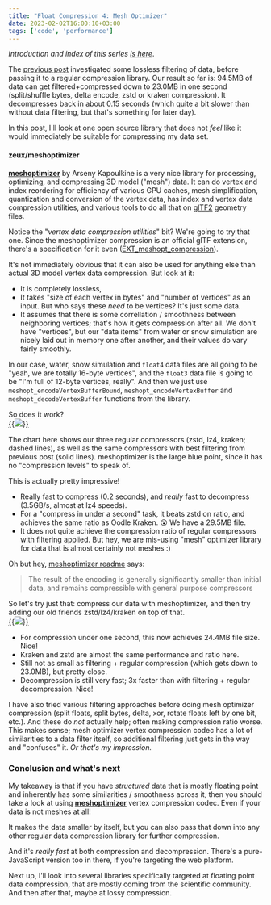 ```yaml
---
title: "Float Compression 4: Mesh Optimizer"
date: 2023-02-02T16:00:10+03:00
tags: ['code', 'performance']
---
```


*Introduction and index of this series [is here](/blog/2023/01/29/Float-Compression-0-Intro/)*.

The [previous post](/blog/2023/02/01/Float-Compression-3-Filters/) investigated some lossless filtering of data, before passing it
to a regular compression library. Our result so far is: 94.5MB of data can get filtered+compressed down to 23.0MB in one second
(split/shuffle bytes, delta encode, zstd or kraken compression). It decompresses back in about 0.15 seconds (which quite a bit slower
than without data filtering, but that's something for later day).

In this post, I'll look at one open source library that does not *feel* like it would immediately be suitable for compressing my data set.

#### zeux/meshoptimizer

[**meshoptimizer**](https://github.com/zeux/meshoptimizer) by Arseny Kapoulkine is a very nice library for processing, optimizing,
and compressing 3D model ("mesh") data. It can do vertex and index reordering for efficiency of various GPU caches, mesh simplification,
quantization and conversion of the vertex data, has index and vertex data compression utilities, and various tools to do all that on
[glTF2](https://en.wikipedia.org/wiki/GlTF) geometry files.

Notice the "*vertex data compression utilities*" bit? We're going to try that one. Since the meshoptimizer compression is an official
glTF extension, there's a specification for it even
([EXT_meshopt_compression](https://github.com/KhronosGroup/glTF/blob/main/extensions/2.0/Vendor/EXT_meshopt_compression/README.md)).

It's not immediately obvious that it can also be used for anything else than actual 3D model vertex data compression. But look at it:
* It is completely lossless,
* It takes "size of each vertex in bytes" and "number of vertices" as an input. But who says these *need* to be vertices? It's just some
  data.
* It assumes that there is some correllation / smoothness between neighboring vertices; that's how it gets compression after all.
  We don't have "vertices", but our "data items" from water or snow simulation are nicely laid out in memory one after another, and their
  values do vary fairly smoothly.

In our case, water, snow simulation and `float4` data files are all going to be "yeah, we are totally 16-byte vertices", and the `float3`
data file is going to be "I'm full of 12-byte vertices, really". And then we just use `meshopt_encodeVertexBufferBound`, `meshopt_encodeVertexBuffer`
and `meshopt_decodeVertexBuffer` functions from the library.

So does it work? \
[{{<img src="/img/blog/2023/float-compr/04-float-comp-meshopt-a.png">}}](/img/blog/2023/float-compr/04-float-comp-meshopt-a.html)

The chart here shows our three regular compressors (zstd, lz4, kraken; dashed lines), as well as the same compressors with
best filtering from previous post (solid lines). meshoptimizer is the large blue point, since it has no "compression levels"
to speak of.

This is actually pretty impressive!
* Really fast to compress (0.2 seconds), and *really* fast to decompress (3.5GB/s, almost at lz4 speeds).
* For a "compress in under a second" task, it beats zstd on ratio, and achieves the same ratio as Oodle Kraken. 😮 We have a 29.5MB
  file.
* It does not quite achieve the compression ratio of regular compressors with filtering applied. But hey, we are mis-using
  "mesh" optimizer library for data that is almost certainly not meshes :)

Oh but hey, [meshoptimizer readme](https://github.com/zeux/meshoptimizer#vertexindex-buffer-compression) says:
> The result of the encoding is generally significantly smaller than initial data, and remains
> compressible with general purpose compressors

So let's try just that: compress our data with meshoptimizer, and then try adding our old friends zstd/lz4/kraken on top of that. \
[{{<img src="/img/blog/2023/float-compr/04-float-comp-meshopt-b.png">}}](/img/blog/2023/float-compr/04-float-comp-meshopt-b.html)

* For compression under one second, this now achieves 24.4MB file size. Nice!
* Kraken and zstd are almost the same performance and ratio here.
* Still not as small as filtering + regular compression (which gets down to 23.0MB), but pretty close.
* Decompression is still very fast; 3x faster than with filtering + regular decompression. Nice!

I have also tried various filtering approaches before doing mesh optimizer compression (split floats, split bytes, delta, xor, rotate
floats left by one bit, etc.). And these do *not* actually help; often making compression ratio worse. This makes sense; mesh optimizer
vertex compression codec has a lot of similarities to a data filter itself, so additional filtering just gets in the way and
"confuses" it. *Or that's my impression.*

### Conclusion and what's next

My takeaway is that if you have *structured* data that is mostly floating point and inherently has some similarities / smoothness
across it, then you should take a look at using [**meshoptimizer**](https://github.com/zeux/meshoptimizer) vertex compression codec. Even
if your data is not meshes at all!

It makes the data smaller by itself, but you can also pass that down into any other regular data compression library for further
compression.

And it's *really fast* at both compression and decompression. There's a pure-JavaScript version too in there, if you're targeting
the web platform.

Next up, I'll look into several libraries specifically targeted at floating point data compression, that are mostly coming from the
scientific community. And then after that, maybe at lossy compression.


